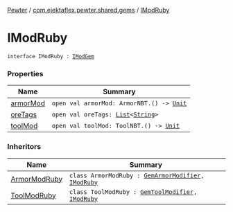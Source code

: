 [Pewter](../../index.md) / [com.ejektaflex.pewter.shared.gems](../index.md) / [IModRuby](./index.md)

# IModRuby

`interface IModRuby : `[`IModGem`](../-i-mod-gem/index.md)

### Properties

| Name | Summary |
|---|---|
| [armorMod](armor-mod.md) | `open val armorMod: ArmorNBT.() -> `[`Unit`](https://kotlinlang.org/api/latest/jvm/stdlib/kotlin/-unit/index.html) |
| [oreTags](ore-tags.md) | `open val oreTags: `[`List`](https://kotlinlang.org/api/latest/jvm/stdlib/kotlin.collections/-list/index.html)`<`[`String`](https://kotlinlang.org/api/latest/jvm/stdlib/kotlin/-string/index.html)`>` |
| [toolMod](tool-mod.md) | `open val toolMod: ToolNBT.() -> `[`Unit`](https://kotlinlang.org/api/latest/jvm/stdlib/kotlin/-unit/index.html) |

### Inheritors

| Name | Summary |
|---|---|
| [ArmorModRuby](../../com.ejektaflex.pewter.mods.commongems.armor/-armor-mod-ruby/index.md) | `class ArmorModRuby : `[`GemArmorModifier`](../../com.ejektaflex.pewter.lib.modifiers/-gem-armor-modifier/index.md)`, `[`IModRuby`](./index.md) |
| [ToolModRuby](../../com.ejektaflex.pewter.mods.commongems.tool/-tool-mod-ruby/index.md) | `class ToolModRuby : `[`GemToolModifier`](../../com.ejektaflex.pewter.lib.modifiers/-gem-tool-modifier/index.md)`, `[`IModRuby`](./index.md) |
